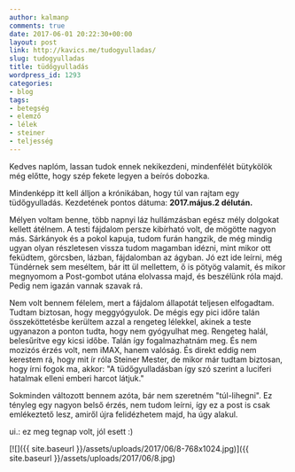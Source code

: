 ```yaml
---
author: kalmanp
comments: true
date: 2017-06-01 20:22:30+00:00
layout: post
link: http://kavics.me/tudogyulladas/
slug: tudogyulladas
title: tüdőgyulladás
wordpress_id: 1293
categories:
- blog
tags:
- betegség
- elemző
- lélek
- steiner
- teljesség
---
```


Kedves naplóm, lassan tudok ennek nekikezdeni, mindenfélét bütykölök még előtte, hogy szép fekete legyen a beírós dobozka.




Mindenképp itt kell álljon a krónikában, hogy túl van rajtam egy tüdőgyulladás. Kezdetének pontos dátuma: **2017.május.2 délután.**




Mélyen voltam benne, több napnyi láz hullámzásban egész mély dolgokat kellett átélnem. A testi fájdalom persze kibírható volt, de mögötte nagyon más. Sárkányok és a pokol kapuja, tudom furán hangzik, de még mindig ugyan olyan részletesen vissza tudom magamban idézni, mint mikor ott feküdtem, görcsben, lázban, fájdalomban az ágyban. Jó ezt ide leírni, még Tündérnek sem meséltem, bár itt ül mellettem, ő is pötyög valamit, és mikor megnyomom a Post-gombot utána elolvassa majd, és beszélünk róla majd. Pedig nem igazán vannak szavak rá.




Nem volt bennem félelem, mert a fájdalom állapotát teljesen elfogadtam. Tudtam biztosan, hogy meggyógyulok. De mégis egy pici időre talán összeköttetésbe kerültem azzal a rengeteg lélekkel, akinek a teste ugyanazon a ponton tudta, hogy nem gyógyulhat meg. Rengeteg halál, belesűrítve egy kicsi időbe. Talán így fogalmazhatnám meg. És nem mozizós érzés volt, nem iMAX, hanem valóság. És direkt eddig nem kerestem rá, hogy mit ír róla Steiner Mester, de mikor már tudtam biztosan, hogy írni fogok ma, akkor:
"A tüdőgyulladásban így szó szerint a luciferi hatalmak elleni emberi harcot látjuk."




Sokminden változott bennem azóta, bár nem szeretném "túl-lihegni". Ez tényleg egy nagyon belső érzés, nem tudom leírni, így ez a post is csak emlékeztető lesz, amiről újra felidézhetem majd, ha úgy alakul.




ui.: ez meg tegnap volt, jól esett :)




[![]({{ site.baseurl }}/assets/uploads/2017/06/8-768x1024.jpg)]({{ site.baseurl }}/assets/uploads/2017/06/8.jpg)
